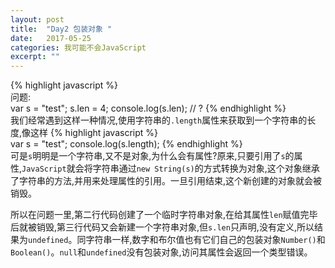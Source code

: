 ```yaml
---
layout: post
title:  "Day2 包装对象 "
date:   2017-05-25
categories: 我可能不会JavaScript
excerpt: ""
---
```


{% highlight javascript %}  
    问题:  
    var s = "test";
    s.len = 4;
    console.log(s.len);   // ?
{% endhighlight %}  
我们经常遇到这样一种情况,使用字符串的`.length`属性来获取到一个字符串的长度,像这样
{% highlight javascript %}  
    var s = "test";
    console.log(s.length);
{% endhighlight %}  
可是`s`明明是一个字符串,又不是对象,为什么会有属性?原来,只要引用了`s`的属性,`JavaScript`就会将字符串通过`new String(s)`的方式转换为对象,这个对象继承了字符串的方法,并用来处理属性的引用。一旦引用结束,这个新创建的对象就会被销毁。  

所以在问题一里,第二行代码创建了一个临时字符串对象,在给其属性`len`赋值完毕后就被销毁,第三行代码又会新建一个字符串对象,但`s.len`只声明,没有定义,所以结果为`undefined`。同字符串一样,数字和布尔值也有它们自己的包装对象`Number()`和`Boolean()`。`null`和`undefined`没有包装对象,访问其属性会返回一个类型错误。  

